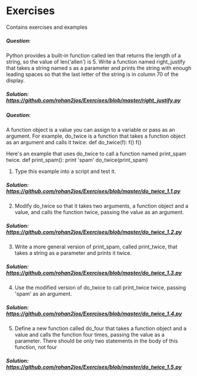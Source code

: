 # Exercises
Contains exercises and examples


##### Question: 
  Python provides a built-in function called len that returns the length of a string, so
  the value of len('allen') is 5.
  Write a function named right_justify that takes a string named s as a parameter and prints the
  string with enough leading spaces so that the last letter of the string is in column 70 of the display.
##### Solution: https://github.com/rohan2jos/Exercises/blob/master/right_justify.py

##### Question: 
  A function object is a value you can assign to a variable or pass as an argument. For
  example, do_twice is a function that takes a function object as an argument and calls it twice:
  def do_twice(f):
  f()
  f()

  Here's an example that uses do_twice to call a function named print_spam twice.
  def print_spam():
  print 'spam'
  do_twice(print_spam)
1. Type this example into a script and test it.
##### Solution: https://github.com/rohan2jos/Exercises/blob/master/do_twice_1.1.py
2. Modify do_twice so that it takes two arguments, a function object and a value, and calls the
function twice, passing the value as an argument.
##### Solution: https://github.com/rohan2jos/Exercises/blob/master/do_twice_1.2.py
3. Write a more general version of print_spam, called print_twice, that takes a string as a
parameter and prints it twice.
##### Solution: https://github.com/rohan2jos/Exercises/blob/master/do_twice_1.3.py
4. Use the modified version of do_twice to call print_twice twice, passing 'spam' as an
argument.
##### Solution: https://github.com/rohan2jos/Exercises/blob/master/do_twice_1.4.py
5. Define a new function called do_four that takes a function object and a value and calls the
function four times, passing the value as a parameter. There should be only two statements in
the body of this function, not four
##### Solution: https://github.com/rohan2jos/Exercises/blob/master/do_twice_1.5.py
